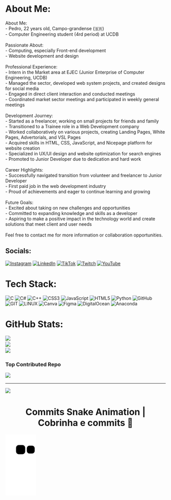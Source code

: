 # About Me:
About Me: <br>- Pedro, 22 years old, Campo-grandense (🇧🇷)<br>- Computer Engineering student (4rd period) at UCDB<br><br>Passionate About:<br>- Computing, especially Front-end development<br>- Website development and design<br><br>Professional Experience:<br>- Intern in the Market area at EJEC (Junior Enterprise of Computer Engineering, UCDB)<br>- Managed the sector, developed web system projects, and created designs for social media<br>- Engaged in direct client interaction and conducted meetings<br>- Coordinated market sector meetings and participated in weekly general meetings<br><br>Development Journey:<br>- Started as a freelancer, working on small projects for friends and family<br>- Transitioned to a Trainee role in a Web Development company<br>- Worked collaboratively on various projects, creating Landing Pages, White Pages, Advertorials, and VSL Pages<br>- Acquired skills in HTML, CSS, JavaScript, and Nicepage platform for website creation<br>- Specialized in UX/UI design and website optimization for search engines<br>- Promoted to Junior Developer due to dedication and hard work<br><br>Career Highlights:<br>- Successfully navigated transition from volunteer and freelancer to Junior Developer<br>- First paid job in the web development industry<br>- Proud of achievements and eager to continue learning and growing<br><br>Future Goals:<br>- Excited about taking on new challenges and opportunities<br>- Committed to expanding knowledge and skills as a developer<br>- Aspiring to make a positive impact in the technology world and create solutions that meet client and user needs<br><br>Feel free to contact me for more information or collaboration opportunities.


## Socials:
[![Instagram](https://img.shields.io/badge/Instagram-%23E4405F.svg?logo=Instagram&logoColor=white)](https://instagram.com/dev_pecrav) [![LinkedIn](https://img.shields.io/badge/LinkedIn-%230077B5.svg?logo=linkedin&logoColor=white)](https://linkedin.com/in/pecraveiro) [![TikTok](https://img.shields.io/badge/TikTok-%23000000.svg?logo=TikTok&logoColor=white)](https://tiktok.com/@dev_pecrav) [![Twitch](https://img.shields.io/badge/Twitch-%239146FF.svg?logo=Twitch&logoColor=white)](https://twitch.tv/dev_pecrav) [![YouTube](https://img.shields.io/badge/YouTube-%23FF0000.svg?logo=YouTube&logoColor=white)](https://youtube.com/@dev_pecrav) 

# Tech Stack:
![C](https://img.shields.io/badge/c-%2300599C.svg?style=for-the-badge&logo=c&logoColor=white) ![C#](https://img.shields.io/badge/c%23-%23239120.svg?style=for-the-badge&logo=c-sharp&logoColor=white) ![C++](https://img.shields.io/badge/c++-%2300599C.svg?style=for-the-badge&logo=c%2B%2B&logoColor=white) ![CSS3](https://img.shields.io/badge/css3-%231572B6.svg?style=for-the-badge&logo=css3&logoColor=white) ![JavaScript](https://img.shields.io/badge/javascript-%23323330.svg?style=for-the-badge&logo=javascript&logoColor=%23F7DF1E) ![HTML5](https://img.shields.io/badge/html5-%23E34F26.svg?style=for-the-badge&logo=html5&logoColor=white) ![Python](https://img.shields.io/badge/python-3670A0?style=for-the-badge&logo=python&logoColor=ffdd54) ![GitHub](https://img.shields.io/badge/GitHub-%23121011.svg?style=for-the-badge&logo=github&logoColor=white) ![GIT](https://img.shields.io/badge/Git-fc6d26?style=for-the-badge&logo=git&logoColor=white) ![LINUX](https://img.shields.io/badge/Linux-FCC624?style=for-the-badge&logo=linux&logoColor=black) ![Canva](https://img.shields.io/badge/Canva-%2300C4CC.svg?style=for-the-badge&logo=Canva&logoColor=white) 	![Figma](https://img.shields.io/badge/figma-%23F24E1E.svg?style=for-the-badge&logo=figma&logoColor=white) ![DigitalOcean](https://img.shields.io/badge/DigitalOcean-%230167ff.svg?style=for-the-badge&logo=digitalOcean&logoColor=white) ![Anaconda](https://img.shields.io/badge/Anaconda-%2344A833.svg?style=for-the-badge&logo=anaconda&logoColor=white)
# GitHub Stats:
![](https://github-readme-stats.vercel.app/api?username=pecraveiro&theme=dark&hide_border=false&include_all_commits=true&count_private=true)<br/>
![](https://github-readme-streak-stats.herokuapp.com/?user=pecraveiro&theme=dark&hide_border=false)<br/>
![](https://github-readme-stats.vercel.app/api/top-langs/?username=pecraveiro&theme=dark&hide_border=false&include_all_commits=true&count_private=true&layout=compact)

### Top Contributed Repo
![](https://github-contributor-stats.vercel.app/api?username=pecraveiro&limit=5&theme=dark&combine_all_yearly_contributions=true)

---
[![](https://visitcount.itsvg.in/api?id=pecraveiro&icon=0&color=12)](https://visitcount.itsvg.in)

<!-- Proudly created with GPRM ( https://gprm.itsvg.in ) -->

<div align="center">
  <h1> Commits Snake Animation | Cobrinha e commits 🐍</h1></div>
  
![Snake animation](https://github.com/pecraveiro/pecraveiro/blob/output/github-contribution-grid-snake.svg)

